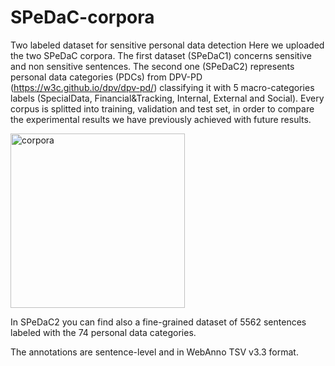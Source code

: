 # SPeDaC-corpora
Two labeled dataset for sensitive personal data detection
Here we uploaded the two SPeDaC corpora. The first dataset (SPeDaC1) concerns sensitive and non sensitive sentences. The second one (SPeDaC2) represents personal data categories (PDCs) from DPV-PD (https://w3c.github.io/dpv/dpv-pd/) classifying it with 5 macro-categories labels (SpecialData, Financial&Tracking, Internal, External and Social). Every corpus is splitted into training, validation and test set, in order to compare the experimental results we have previously achieved with future results.

<img width="279" alt="corpora" src="https://user-images.githubusercontent.com/65297512/171263023-81cfaa88-2689-426c-8ec2-e5fc02c926fa.PNG">

In SPeDaC2 you can find also a fine-grained dataset of 5562 sentences labeled with the 74 personal data categories.

The annotations are sentence-level and in WebAnno TSV v3.3 format.


